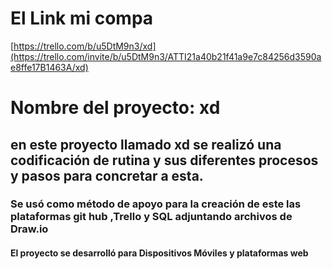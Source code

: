 
# El Link mi compa
[https://trello.com/b/u5DtM9n3/xd](https://trello.com/invite/b/u5DtM9n3/ATTI21a40b21f41a9e7c84256d3590ae8ffe17B1463A/xd)
# Nombre del proyecto: xd
## en este proyecto llamado xd se realizó una codificación de rutina y sus diferentes procesos y pasos para concretar a esta.
### Se usó como método de apoyo para la creación de este  las plataformas git hub ,Trello y SQL adjuntando archivos de Draw.io
#### El proyecto se desarrolló para Dispositivos Móviles y plataformas web



